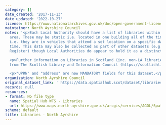 ```yaml
---
category: []
date_created: '2017-11-13'
date_updated: '2022-10-27'
license: https://www.nationalarchives.gov.uk/doc/open-government-licence/version/3/
maintainer: North Ayrshire Council
notes: '<p>Each Local Authority should have a list of libraries within their Council
  area. These may be static i.e. located in one building all of the time, or mobile
  i.e. they are in vehicles that attend a set location on a specific day at a certain
  time. This data may also be collected as part of other datasets (e.g. Council Asset
  Register) though Local Authorities do appear to hold it as a distinct layer.</p>

  <p>Further information on Libraries in Scotland (inc. non-LA libraries) is available
  from The Scottish Library and Information Council (https://scottishlibraries.org/)</p>

  <p>"UPRN" and "address" are now MANDATORY fields for this dataset.</p>'
organization: North Ayrshire Council
original_dataset_link: ' https://data.spatialhub.scot/dataset/libraries-na'
records: null
resources:
- format: No file type
  name: Spatial Hub WFS - Libraries
  url: https://www.maps.north-ayrshire.gov.uk/arcgis/services/AGOL/Spatial_Hub/MapServer/WFSServer?request=GetCapabilities&service=WFS
schema: default
title: Libraries - North Ayrshire
---
```

